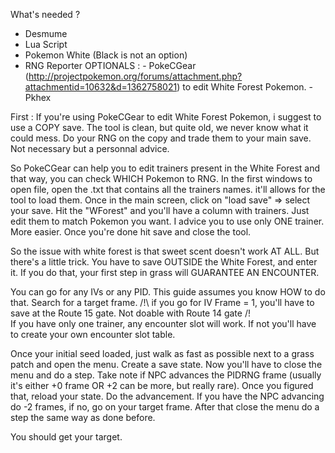 What's needed ?

- Desmume
- Lua Script
- Pokemon White (Black is not an option)
- RNG Reporter
OPTIONALS : - PokeCGear (http://projectpokemon.org/forums/attachment.php?attachmentid=10632&d=1362758021) to edit White Forest Pokemon.
            - Pkhex

First : If you're using PokeCGear to edit White Forest Pokemon, i suggest to use a COPY save. The tool is clean, but quite old, we never know what it could mess. Do your RNG on the copy and trade them to your main save. 
Not necessary but a personnal advice.

So PokeCGear can help you to edit trainers present in the White Forest and that way, you can check WHICH Pokemon to RNG.
In the first windows to open file, open the .txt that contains all the trainers names. it'll allows for the tool to load them.
Once in the main screen, click on "load save" => select your save.
Hit the "WForest" and you'll have a column with trainers. Just edit them to match Pokemon you want. I advice you to use only ONE trainer. More easier.
Once you're done hit save and close the tool.

So the issue with white forest is that sweet scent doesn't work AT ALL. But there's a little trick. You have to save OUTSIDE the White Forest, and enter it. If you do that, your first step in grass will GUARANTEE AN ENCOUNTER.

You can go for any IVs or any PID. This guide assumes you know HOW to do that. Search for a target frame.
/!\ if you go for IV Frame = 1, you'll have to save at the Route 15 gate. Not doable with Route 14 gate /!\
If you have only one trainer, any encounter slot will work. If not you'll have to create your own encounter slot table.

Once your initial seed loaded, just walk as fast as possible next to a grass patch and open the menu.
Create a save state.
Now you'll have to close the menu and do a step. Take note if NPC advances the PIDRNG frame (usually it's either +0 frame OR +2 can be more, but really rare).
Once you figured that, reload your state.
Do the advancement. If you have the NPC advancing do -2 frames, if no, go on your target frame.
After that close the menu do a step the same way as done before.

You should get your target.


